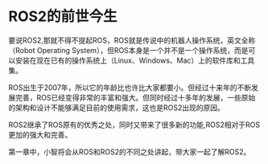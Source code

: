 # ROS2的前世今生

要说ROS2,那就不得不提起ROS，ROS就是传说中的机器人操作系统，英文全称（Robot Operating System），但ROS本身是一个并不是一个操作系统，而是可以安装在现在已有的操作系统上（Linux、Windows、Mac）上的软件库和工具集。

ROS出生于2007年，所以它的年龄比也许比大家都要小。但经过十来年的不断发展完善，ROS已经变得非常的丰富和强大。但同时经过十多年的发展，一些原始的架构和设计不能够满足目前的使用需求，这也是ROS2出现的原因。

ROS2继承了ROS原有的优秀之处，同时又带来了很多新的功能,ROS2相对于ROS更加的强大和完善。


第一章中，小智将会从ROS和ROS2的不同之处讲起，带大家一起了解ROS2。


